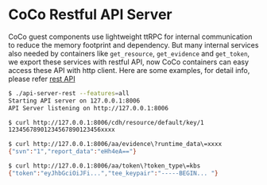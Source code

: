# CoCo Restful API Server

CoCo guest components use lightweight ttRPC for internal communication to reduce the memory footprint and dependency. But many internal services also needed by containers like `get_resource`, `get_evidence` and `get_token`, we export these services with restful API, now CoCo containers can easy access these API with http client. Here are some examples, for detail info, please refer [rest API](./openapi/api.json)

```bash
$ ./api-server-rest --features=all
Starting API server on 127.0.0.1:8006
API Server listening on http://127.0.0.1:8006

$ curl http://127.0.0.1:8006/cdh/resource/default/key/1
12345678901234567890123456xxxx

$ curl http://127.0.0.1:8006/aa/evidence\?runtime_data\=xxxx
{"svn":"1","report_data":"eHh4eA=="}

$ curl http://127.0.0.1:8006/aa/token\?token_type\=kbs
{"token":"eyJhbGciOiJFi...","tee_keypair":"-----BEGIN... "}
```
